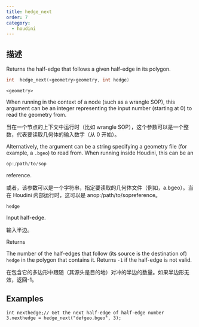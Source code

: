 ```yaml
---
title: hedge_next
order: 7
category:
  - houdini
---
```

    
## 描述

Returns the half-edge that follows a given half-edge in its polygon.

```c
int  hedge_next(<geometry>geometry, int hedge)
```

`<geometry>`

When running in the context of a node (such as a wrangle SOP), this argument
can be an integer representing the input number (starting at 0) to read the
geometry from.

当在一个节点的上下文中运行时（比如 wrangle SOP），这个参数可以是一个整数，代表要读取几何体的输入数字（从 0 开始）。

Alternatively, the argument can be a string specifying a geometry file (for
example, a `.bgeo`) to read from. When running inside Houdini, this can be an

```c
op:/path/to/sop
```

reference.

或者，该参数可以是一个字符串，指定要读取的几何体文件（例如，a.bgeo）。当在 Houdini 内部运行时，这可以是 anop:/path/to/sopreference。

`hedge`

Input half-edge.

输入半边。

Returns

The number of the half-edges that follow (its source is the destination of)
`hedge` in the polygon that contains it. Returns `-1` if the half-edge is not
valid.

在包含它的多边形中跟随（其源头是目的地）对冲的半边的数量。如果半边形无效，返回-1。

## Examples

    int nexthedge;// Get the next half-edge of half-edge number 3.nexthedge = hedge_next("defgeo.bgeo", 3);
